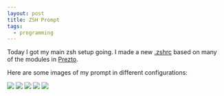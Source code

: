```yaml
---
layout: post
title: ZSH Prompt
tags:
  - programming
---
```


Today I got my main zsh setup going. I made a new
[.zshrc](https://github.com/kelsin/configs/blob/master/.zshrc) based on many of
the modules in [Prezto](https://github.com/sorin-ionescu/prezto).

Here are some images of my prompt in different configurations:

[![](https://kelsin.smugmug.com/Blog/i-dCZ62xq/0/Th/Directory%20Prompt-Th.png "")](https://kelsin.smugmug.com/Blog/i-dCZ62xq/0/L/Directory%20Prompt-L.png)
[![](https://kelsin.smugmug.com/Blog/i-hc4S8Vb/0/Th/Last%20Command%20Error%20Prompt-Th.png "")](https://kelsin.smugmug.com/Blog/i-hc4S8Vb/0/L/Last%20Command%20Error%20Prompt-L.png)
[![](https://kelsin.smugmug.com/Blog/i-pHrqwRX/0/Th/Root%20Prompt-Th.png "")](https://kelsin.smugmug.com/Blog/i-pHrqwRX/0/L/Root%20Prompt-L.png)
[![](https://kelsin.smugmug.com/Blog/i-2TP4pNR/0/Th/Normal%20Prompt-Th.png "")](https://kelsin.smugmug.com/Blog/i-2TP4pNR/0/L/Normal%20Prompt-L.png)
[![](https://kelsin.smugmug.com/Blog/i-VV9dGXM/0/Th/SSH%20Prompt-Th.png "")](https://kelsin.smugmug.com/Blog/i-VV9dGXM/0/L/SSH%20Prompt-L.png)

